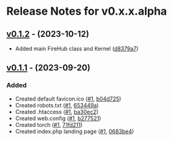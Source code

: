 # Release Notes for v0.x.x.alpha

## [v0.1.2](https://github.com/The-FireHub-Project/Skeleton/compare/v0.1.0-alpha.1...v0.1.1-alpha.1) - (2023-10-12)

- Added main FireHub class and Kernel ([d8379a7](https://github.com/The-FireHub-Project/Skeleton/commit/d8379a7))

## [v0.1.1](https://github.com/The-FireHub-Project/Skeleton/compare/v0.1.0-alpha.1...v0.1.1-alpha.1) - (2023-09-20)

### Added
- Created default favicon.ico ([#1](https://github.com/The-FireHub-Project/Skeleton/issues/1), [b04d725](https://github.com/The-FireHub-Project/Skeleton/commit/b04d725))
- Created robots.txt ([#1](https://github.com/The-FireHub-Project/Skeleton/issues/1), [653449a](https://github.com/The-FireHub-Project/Skeleton/commit/653449a))
- Created .htaccess ([#1](https://github.com/The-FireHub-Project/Skeleton/issues/1), [ba30ec2](https://github.com/The-FireHub-Project/Skeleton/commit/ba30ec2))
- Created web.config ([#1](https://github.com/The-FireHub-Project/Skeleton/issues/1), [b277521](https://github.com/The-FireHub-Project/Skeleton/commit/b277521))
- Created torch ([#1](https://github.com/The-FireHub-Project/Skeleton/issues/1), [71fd211](https://github.com/The-FireHub-Project/Skeleton/commit/71fd211))
- Created index.php landing page ([#1](https://github.com/The-FireHub-Project/Skeleton/issues/1), [0683be4](https://github.com/The-FireHub-Project/Skeleton/commit/0683be4))